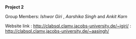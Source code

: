 **Project 2**

Group Members: *Ishwor Giri* , *Aarshika Singh* and *Ankit Karn*

Website link : http://clabsql.clamv.jacobs-university.de/~igiri/
             : http://clabsql.clamv.jacobs-university.de/~aasingh/
